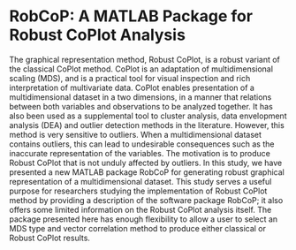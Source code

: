 # RobCoP: A MATLAB Package for Robust CoPlot Analysis
The graphical representation method, Robust CoPlot, is a robust variant of the classical CoPlot method. CoPlot is an adaptation of multidimensional scaling (MDS), and is a practical tool for visual inspection and rich interpretation of multivariate data. CoPlot enables presentation of a multidimensional dataset in a two dimensions, in a manner that relations between both variables and observations to be analyzed together. It has also been used as a supplemental tool to cluster analysis, data envelopment analysis (DEA) and outlier detection methods in the literature. However, this method is very sensitive to outliers. When a multidimensional dataset contains outliers, this can lead to undesirable consequences such as the inaccurate representation of the variables. The motivation is to produce Robust CoPlot that is not unduly affected by outliers. In this study, we have presented a new MATLAB package RobCoP for generating robust graphical representation of a multidimensional dataset. This study serves a useful purpose for researchers studying the implementation of Robust CoPlot method by providing a description of the software package RobCoP; it also offers some limited information on the Robust CoPlot analysis itself. The package presented here has enough flexibility to allow a user to select an MDS type and vector correlation method to produce either classical or Robust CoPlot results.
